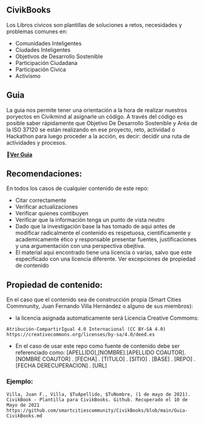 ## CivikBooks
Los Libros civicos son plantillas de soluciones a retos, necesidades y problemas comunes en:

 - Comunidades Inteligentes
 - Ciudades Inteligentes
 - Objetivos de Desarrollo Sostenible
 - Participación Ciudadana
 - Participación Civica
 - Activismo

## Guia

La guia nos permite tener una orientación a la hora de realizar nuestros poryectos en Civikmind al asignarle un código. A través del código es posible saber rápidamente que Objetivo De Desarrollo Sostenible y Aréa de la ISO 37120 se están realizando en ese proyecto, reto, actividad o Hackathon para luego proceder a la acción, es decir: decidir una ruta de actividades y procesos.

:large_orange_diamond:[**Ver Guia**](https://github.com/smartcitiescommunity/CivikBooks/blob/main/Guia-CivikBooks.md)

## Recomendaciones:

En todos los casos de cualquier contenido de este repo:

- Citar correctamente
- Verificar actualizaciones
- Verificar quienes contibuyen
- Verificar que la información tenga un punto de vista neutro
- Dado que la investigación base la has tomado de aqui antes de modificar radicalmente el contenido es respetuosa, cientificamente y academicamente ético y responsable presentar fuentes, justificaciones y una argumentación con una perspectiva obejtiva.
- El material aqui encontrado tiene una licencia o varias, salvo que este especificado con una licencia diferente. Ver excepciones de propiedad de contenido

## Propiedad de contenido:

En el caso que el contenido sea de construcción propia (Smart Cities Commnunity, Juan Fernando Villa Hernández o alguno de sus miembros):
-  la licencia asignada automaticamente será Licencia Creative Commoms: 
```
Atribución-CompartirIgual 4.0 Internacional (CC BY-SA 4.0) https://creativecommons.org/licenses/by-sa/4.0/deed.es
```
- En el caso de usar este repo como fuente de contenido debe ser referenciado como: 
[APELLIDO],[NOMBRE].[APELLIDO COAUTOR].[NOMBRE COAUTOR] . [FECHA] . [TITULO] . [SITIO] . [BASE] . [REPO] . [FECHA DERECUPERACION] . [URL]

### Ejemplo:
```
Villa, Juan F., Villa, $TuApellido, $TuNombre, (1 de mayo de 2021). CivikBook - Plantilla para CivikBooks. Github. Recuperado el 10 de Mayo de 2021 https://github.com/smartcitiescommunity/CivikBooks/blob/main/Guia-CivikBooks.md
```


